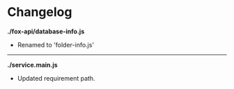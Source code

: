 # Changelog

**./fox-api/database-info.js**
* Renamed to 'folder-info.js'

---

**./service.main.js**
* Updated requirement path.
